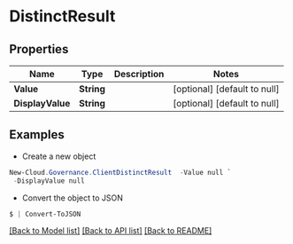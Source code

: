 # DistinctResult
## Properties

Name | Type | Description | Notes
------------ | ------------- | ------------- | -------------
**Value** | **String** |  | [optional] [default to null]
**DisplayValue** | **String** |  | [optional] [default to null]

## Examples

- Create a new object
```powershell
New-Cloud.Governance.ClientDistinctResult  -Value null `
 -DisplayValue null
```

- Convert the object to JSON
```powershell
$ | Convert-ToJSON
```


[[Back to Model list]](../README.md#documentation-for-models) [[Back to API list]](../README.md#documentation-for-api-endpoints) [[Back to README]](../README.md)


